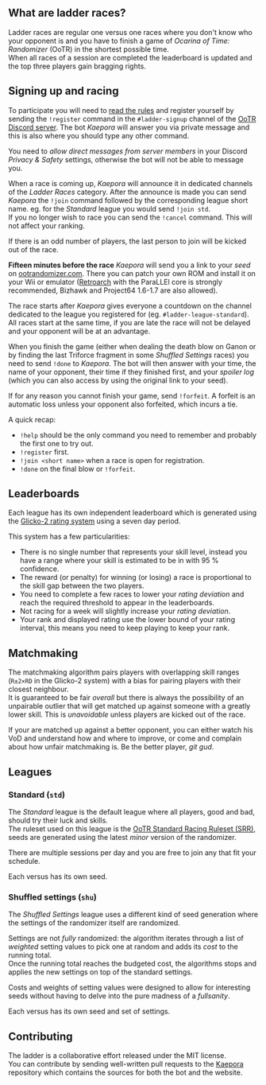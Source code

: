 ## What are ladder races?
Ladder races are regular one versus one races where you don't know who your
opponent is and you have to finish a game of _Ocarina of Time: Randomizer_
(OoTR) in the shortest possible time.  
When all races of a session are completed the leaderboard is updated and the
top three players gain bragging rights.

## Signing up and racing
To participate you will need to [read the rules](/rules) and register yourself
by sending the `!register` command in the `#ladder-signup` channel of the [OoTR
Discord server](https://discord.gg/yZtdURz). The bot _Kaepora_ will answer you
via private message and this is also where you should type any other command.

<div class="message is-warning">
    <div class="message-body">
        <p>You need to <em>allow direct messages from server members</em> in
        your Discord <em>Privacy & Safety</em> settings, otherwise the bot will
        not be able to message you.</p>
    </div>
</div>

When a race is coming up, _Kaepora_ will announce it in dedicated channels of
the _Ladder Races_ category. After the announce is made you can send _Kaepora_ the
`!join` command followed by the corresponding league short name. eg. for the
_Standard_ league you would send `!join std`.  
If you no longer wish to race you can send the `!cancel` command. This will not
affect your ranking.

<div class="message is-warning">
    <div class="message-body">
        <p>If there is an odd number of players, the last person to join will
        be kicked out of the race.</p>
    </div>
</div>

**Fifteen minutes before the race** _Kaepora_ will send you a link to your
_seed_ on [ootrandomizer.com](https://ootrandomizer.com). There you can patch
your own ROM and install it on your Wii or emulator
([Retroarch](https://www.retroarch.com/) with the ParaLLEl core is strongly
recommended, Bizhawk and Project64 1.6-1.7 are also allowed).

The race starts after _Kaepora_ gives everyone a countdown on the channel
dedicated to the league you registered for (eg. `#ladder-league-standard`).  
All races start at the same time, if you are late the race will not be delayed
and your opponent will be at an advantage.

When you finish the game (either when dealing the death blow on Ganon or by
finding the last Triforce fragment in some _Shuffled Settings_ races) you need
to send `!done` to _Kaepora_. The bot will then answer with your time, the name
of your opponent, their time if they finished first, and your _spoiler log_
(which you can also access by using the original link to your seed).

If for any reason you cannot finish your game, send `!forfeit`. A forfeit is an
automatic loss unless your opponent also forfeited, which incurs a tie.

<div class="message is-info">
    <div class="message-header"><p>A quick recap:</p></div>
    <div class="message-body">
        <ul>
        <li><code>!help</code> should be the only command you need to remember and probably the first one to try out.</li>
        <li><code>!register</code> first.</li>
        <li><code>!join &lt;short name&gt;</code> when a race is open for registration.</li>
        <li><code>!done</code> on the final blow or <code>!forfeit</code>.</li>
        </ul>
    </div>
</div>

## Leaderboards
Each league has its own independent leaderboard which is generated using the
[Glicko-2 rating system][1] using a seven day period.  

This system has a few particularities:

 - There is no single number that represents your skill level, instead you have
   a range where your skill is estimated to be in with 95 % confidence.
 - The reward (or penalty) for winning (or losing) a race is proportional to
   the skill gap between the two players.
 - You need to complete a few races to lower your _rating deviation_ and reach
   the required threshold to appear in the leaderboards.
 - Not racing for a week will slightly increase your _rating deviation_.
 - Your rank and displayed rating use the lower bound of your rating interval,
   this means you need to keep playing to keep your rank.

[1]: https://en.wikipedia.org/wiki/Glicko_rating_system

## Matchmaking
The matchmaking algorithm pairs players with overlapping skill ranges (`R±2×RD`
in the Glicko-2 system) with a bias for pairing players with their closest
neighbour.  
It is guaranteed to be fair _overall_ but there is always the possibility of an
unpairable outlier that will get matched up against someone with a greatly
lower skill. This is _unavoidable_ unless players are kicked out of the race.

If your are matched up against a better opponent, you can either watch his VoD
and understand how and where to improve, or come and complain about how unfair
matchmaking is. Be the better player, _git gud_.

## Leagues
### Standard (`std`)
The _Standard_ league is the default league where all players, good and bad,
should try their luck and skills.  
The ruleset used on this league is the [OoTR Standard Racing Ruleset (SRR)][2],
seeds are generated using the latest _minor_ version of the randomizer.

There are multiple sessions per day and you are free to join any that fit your
schedule.

Each versus has its own seed.

[2]: https://wiki.ootrandomizer.com/index.php?title=Standard

### Shuffled settings (`shu`)
The _Shuffled Settings_ league uses a different kind of seed generation where
the settings of the randomizer itself are randomized.

Settings are not _fully_ randomized: the algorithm iterates through a list of
_weighted_ setting values to pick one at random and adds its _cost_ to the
running total.  
Once the running total reaches the budgeted cost, the algorithms stops and
applies the new settings on top of the standard settings.

Costs and weights of setting values were designed to allow for interesting
seeds without having to delve into the pure madness of a _fullsanity_.

Each versus has its own seed and set of settings.

## Contributing
The ladder is a collaborative effort released under the MIT license.  
You can contribute by sending well-written pull requests to the [Kaepora][3]
repository which contains the sources for both the bot and the website.

[3]: https://github.com/OOTR-Ladder/kaepora

